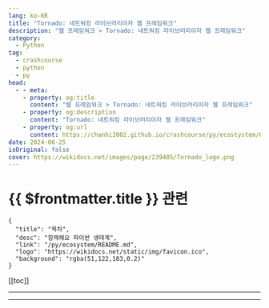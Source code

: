 ```yaml
---
lang: ko-KR
title: "Tornado: 네트워킹 라이브러리이자 웹 프레임워크"
description: "웹 프레임워크 > Tornado: 네트워킹 라이브러리이자 웹 프레임워크"
category:
  - Python
tag: 
  - crashcourse
  - python
  - py
head:
  - - meta:
    - property: og:title
      content: "웹 프레임워크 > Tornado: 네트워킹 라이브러리이자 웹 프레임워크"
    - property: og:description
      content: "Tornado: 네트워킹 라이브러리이자 웹 프레임워크"
    - property: og:url
      content: https://chanhi2002.github.io/crashcourse/py/ecostystem/06/web-framework/tornado.html
date: 2024-06-25
isOriginal: false
cover: https://wikidocs.net/images/page/239405/Tornado_logo.png
---
```


# {{ $frontmatter.title }} 관련

```component VPCard
{
  "title": "목차",
  "desc": "함께해요 파이썬 생태계",
  "link": "/py/ecosystem/README.md",
  "logo": "https://wikidocs.net/static/img/favicon.ico",
  "background": "rgba(51,122,183,0.2)"
}
```

[[toc]]

---

<SiteInfo
  name="Tornado: 네트워킹 라이브러리이자 웹 프레임워크 | WikiDocs"
  desc="함께해요 파이썬 생태계"
  url="https://wikidocs.net/239405"
  logo="https://wikidocs.net/static/img/favicon.ico"
  preview="https://wikidocs.net/images/page/239405/Tornado_logo.png"/>

<!-- TODO: 작성 -->

---
